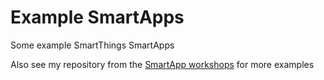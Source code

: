 Example SmartApps
=================

Some example SmartThings SmartApps

Also see my repository from the [SmartApp workshops](https://github.com/mrnohr/smartapp-workshop) for more examples
